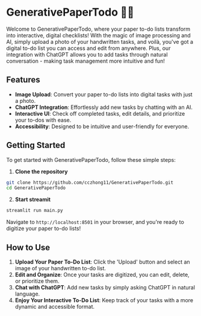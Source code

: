 
# GenerativePaperTodo 📝✨

Welcome to GenerativePaperTodo, where your paper to-do lists transform into interactive, digital checklists! With the magic of image processing and AI, simply upload a photo of your handwritten tasks, and voilà, you've got a digital to-do list you can access and edit from anywhere. Plus, our integration with ChatGPT allows you to add tasks through natural conversation - making task management more intuitive and fun!

## Features

- **Image Upload**: Convert your paper to-do lists into digital tasks with just a photo.
- **ChatGPT Integration**: Effortlessly add new tasks by chatting with an AI.
- **Interactive UI**: Check off completed tasks, edit details, and prioritize your to-dos with ease.
- **Accessibility**: Designed to be intuitive and user-friendly for everyone.

## Getting Started

To get started with GenerativePaperTodo, follow these simple steps:

1. **Clone the repository**

```bash
git clone https://github.com/cczhong11/GenerativePaperTodo.git
cd GenerativePaperTodo
```

2. **Start streamit**

```bash
streamlit run main.py
```


Navigate to `http://localhost:8501` in your browser, and you're ready to digitize your paper to-do lists!

## How to Use

1. **Upload Your Paper To-Do List**: Click the 'Upload' button and select an image of your handwritten to-do list.
2. **Edit and Organize**: Once your tasks are digitized, you can edit, delete, or prioritize them.
3. **Chat with ChatGPT**: Add new tasks by simply asking ChatGPT in natural language.
4. **Enjoy Your Interactive To-Do List**: Keep track of your tasks with a more dynamic and accessible format.
